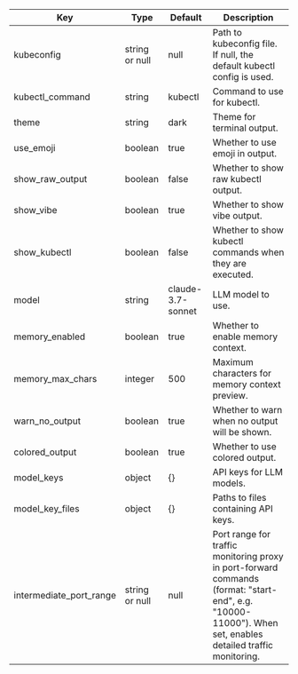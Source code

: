 | Key               | Type                | Default  | Description                   |
|-------------------|---------------------|----------|-------------------------------|
| kubeconfig        | string or null      | null     | Path to kubeconfig file. If null, the default kubectl config is used. |
| kubectl_command   | string              | kubectl  | Command to use for kubectl.   |
| theme             | string              | dark     | Theme for terminal output.    |
| use_emoji         | boolean             | true     | Whether to use emoji in output. |
| show_raw_output   | boolean             | false    | Whether to show raw kubectl output. |
| show_vibe         | boolean             | true     | Whether to show vibe output.  |
| show_kubectl      | boolean             | false    | Whether to show kubectl commands when they are executed. |
| model             | string              | claude-3.7-sonnet | LLM model to use.    |
| memory_enabled    | boolean             | true     | Whether to enable memory context. |
| memory_max_chars  | integer             | 500      | Maximum characters for memory context preview. |
| warn_no_output    | boolean             | true     | Whether to warn when no output will be shown. |
| colored_output    | boolean             | true     | Whether to use colored output. |
| model_keys        | object              | {}       | API keys for LLM models.      |
| model_key_files   | object              | {}       | Paths to files containing API keys. |
| intermediate_port_range | string or null | null    | Port range for traffic monitoring proxy in port-forward commands (format: "start-end", e.g. "10000-11000"). When set, enables detailed traffic monitoring. |
